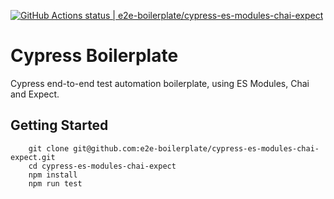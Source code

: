 [![GitHub Actions status | e2e-boilerplate/cypress-es-modules-chai-expect](https://github.com/e2e-boilerplate/cypress-es-modules-chai-expect/workflows/cypress-es-modules-chai-expect/badge.svg)](https://github.com/e2e-boilerplate/cypress-es-modules-chai-expect/actions?workflow=cypress-es-modules-chai-expect)
    
# Cypress Boilerplate
    
Cypress end-to-end test automation boilerplate, using ES Modules, Chai and Expect.
    
## Getting Started
    	git clone git@github.com:e2e-boilerplate/cypress-es-modules-chai-expect.git
    	cd cypress-es-modules-chai-expect
    	npm install
    	npm run test